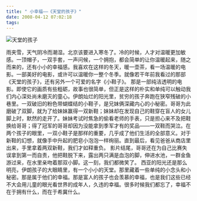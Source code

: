 ```yaml
---
title: " 小幸福——《天堂的孩子》"
date: 2008-04-12 07:02:18
tags:
---
```


![天堂的孩子](../../../images/2008/04/childrenofheaven.jpg) 

雨夹雪，天气阴冷而潮湿。北京该要进入寒冬了。冷的时候，人才对温暖更加敏感。一顶帽子，一双手套，一声问候，一个拥抱，都会简单的让你温暖起来，随之而来的，还有小小的幸福感。我喜欢在这样的冬天，暖一壶茶，看一场温暖的电影。一部美好的电影，或许可以温暖你一整个冬季。就像若干年前我看过的那部《天堂的孩子》，还有另外一个可爱的名字《小鞋子》。 那是一部纯洁透明的电影。即使它的画质有些粗砺，故事也很简单，但正是这样的朴实和单纯可以触动我们内心深处尚未磨灭的童心。伊朗灿烂的阳光里，贫穷的孩子奔跑在狭窄残破的小巷里。一双破旧的粉色带蝴蝶结的小鞋子，是兄妹俩深藏内心的小秘密。哥哥为此磨破了双脚，就为了给妹妹赢得一双新鞋；妹妹却在发现自己的鞋穿在盲人的女儿脚上时，默然的走开了。妹妹考试时焦急的偷看老师的手表，只是担心来不及把鞋换给哥哥；得了冠军的哥哥却因为没能拿到季军才有的奖品——一双鞋而哭泣。在两个孩子的眼里，一双小鞋子是那样的重要，几乎成了他们生活的全部意义。对于新鞋的幻想，就像手中升起的肥皂小泡泡一样绚丽。直到最后，看见爸爸从商店里出来，手里拿着两双新鞋，我们才如释重负。 影片结尾，哥哥还在为自己比赛失误拿到第一而自责，他把鞋脱下来，露出两只满是血泡的脚，伸进水池，一群金鱼游过来，在水里亲吻着那双小脚。这一刻，我们都微笑了。 西亚的阳光还是那么明亮，伊朗孩子的大眼睛里，有一个小小的天堂。那里藏着一些单纯的小念头和小秘密。那是属于他们的幸福。那是富人的孩子也会羡慕的幸福，也是我们这些已经不大会用儿童的眼光看世界的成年人，久违的幸福。很多时候我们都忘了，幸福不在于拥有什么，而在于希冀什么。